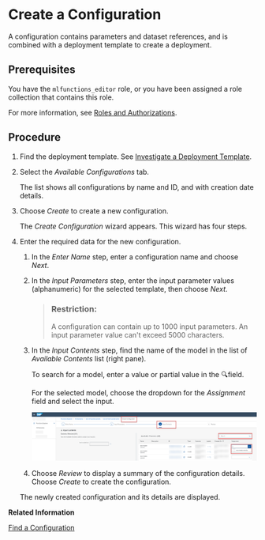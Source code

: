 <!-- loio03fa29fbfad74511ad0efbbf38a8d910 -->

<link rel="stylesheet" type="text/css" href="css/sap-icons.css"/>

# Create a Configuration

A configuration contains parameters and dataset references, and is combined with a deployment template to create a deployment.



<a name="loio03fa29fbfad74511ad0efbbf38a8d910__prereq_b54_nld_zac"/>

## Prerequisites

You have the `mlfunctions_editor` role, or you have been assigned a role collection that contains this role.

For more information, see [Roles and Authorizations](security-e4cf710.md#loio4ef8499d7a4945ec854e3b4590830bcc).



<a name="loio03fa29fbfad74511ad0efbbf38a8d910__steps_n4q_yrq_vsb"/>

## Procedure

1.  Find the deployment template. See [Investigate a Deployment Template](investigate-a-deployment-template-0f68ee0.md).

2.  Select the *Available Configurations* tab.

    The list shows all configurations by name and ID, and with creation date details.

3.  Choose *Create* to create a new configuration.

    The *Create Configuration* wizard appears. This wizard has four steps.

4.  Enter the required data for the new configuration.

    1.  In the *Enter Name* step, enter a configuration name and choose *Next*.

    2.  In the *Input Parameters* step, enter the input parameter values \(alphanumeric\) for the selected template, then choose *Next*.

        > ### Restriction:  
        > A configuration can contain up to 1000 input parameters. An input parameter value can't exceed 5000 characters.

    3.  In the *Input Contents* step, find the name of the model in the list of *Available Contents* list \(right pane\).

        To search for a model, enter a value or partial value in the :mag:field.

        For the selected model, choose the dropdown for the *Assignment* field and select the input.

        ![Create Configuration wizard, step 3 with Assignment field highlighted.](images/Image_AIL_FE_Create_Config_Dropdown_b2b0b82.png)

    4.  Choose *Review* to display a summary of the configuration details. Choose *Create* to create the configuration.

    The newly created configuration and its details are displayed.


**Related Information**  


[Find a Configuration](find-a-configuration-642037f.md "You can view all the configurations associated with a deployment template, and investigate a configuration in detail.")

